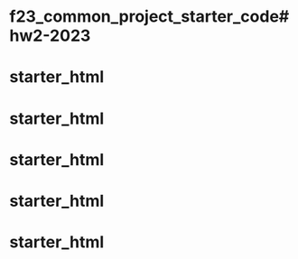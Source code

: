 # f23_common_project_starter_code# hw2-2023
# starter_html
# starter_html
# starter_html
# starter_html
# starter_html

